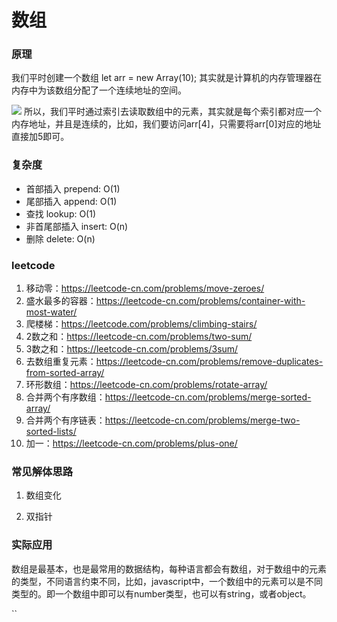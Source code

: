 # 数组

### 原理
我们平时创建一个数组 let  arr = new Array(10); 其实就是计算机的内存管理器在内存中为该数组分配了一个连续地址的空间。

![](https://user-gold-cdn.xitu.io/2019/10/14/16dc8839aa6a1273?w=1498&h=702&f=png&s=511057)
所以，我们平时通过索引去读取数组中的元素，其实就是每个索引都对应一个内存地址，并且是连续的，比如，我们要访问arr[4]，只需要将arr[0]对应的地址直接加5即可。

### 复杂度

* 首部插入 prepend: O(1)
* 尾部插入 append: O(1)
* 查找 lookup: O(1)
* 非首尾部插入 insert: O(n)
* 删除 delete: O(n)

### leetcode

1. 移动零：https://leetcode-cn.com/problems/move-zeroes/
2. 盛水最多的容器：https://leetcode-cn.com/problems/container-with-most-water/
3. 爬楼梯：https://leetcode.com/problems/climbing-stairs/
4. 2数之和：https://leetcode-cn.com/problems/two-sum/
4. 3数之和：https://leetcode-cn.com/problems/3sum/
5. 去数组重复元素：https://leetcode-cn.com/problems/remove-duplicates-from-sorted-array/
6. 环形数组：https://leetcode-cn.com/problems/rotate-array/
7. 合并两个有序数组：https://leetcode-cn.com/problems/merge-sorted-array/
8. 合并两个有序链表：https://leetcode-cn.com/problems/merge-two-sorted-lists/
9. 加一：https://leetcode-cn.com/problems/plus-one/

### 常见解体思路

1. 数组变化

2. 双指针
 



### 实际应用
数组是最基本，也是最常用的数据结构，每种语言都会有数组，对于数组中的元素的类型，不同语言约束不同，比如，javascript中，一个数组中的元素可以是不同类型的。即一个数组中即可以有number类型，也可以有string，或者object。




  

``
